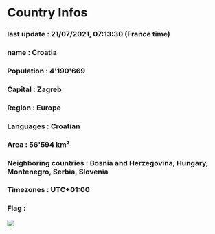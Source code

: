 # Country  Infos
### last update : 21/07/2021, 07:13:30 (France time)

### name : Croatia
### Population : 4'190'669
### Capital : Zagreb
### Region : Europe
### Languages : Croatian
### Area : 56'594 km²
### Neighboring countries : Bosnia and Herzegovina, Hungary, Montenegro, Serbia, Slovenia
### Timezones : UTC+01:00

### Flag :
![](https://restcountries.eu/data/hrv.svg)